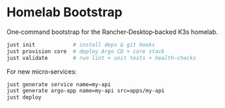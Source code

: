 # Homelab Bootstrap

One‑command bootstrap for the Rancher‑Desktop‑backed K3s homelab.

```bash
just init            # install deps & git hooks
just provision core  # deploy Argo CD + core stack
just validate        # run lint + unit tests + health‑checks
```

For new micro‑services:

```bash
just generate service name=my‑api
just generate argo-app name=my‑api src=apps/my-api
just deploy
```
